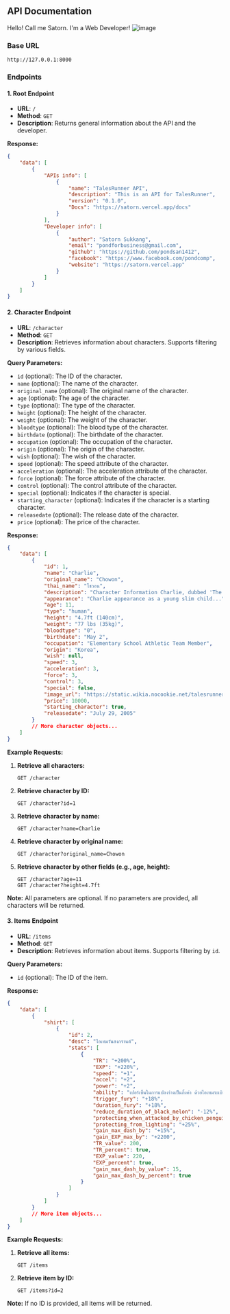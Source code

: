 ## API Documentation

Hello! Call me Satorn. I'm a Web Developer!
![image](https://github.com/user-attachments/assets/d1d862f4-56be-4f02-9abc-682ba9de6c2e)

### Base URL
```
http://127.0.0.1:8000
```

### Endpoints

#### 1. Root Endpoint

- **URL**: `/`
- **Method**: `GET`
- **Description**: Returns general information about the API and the developer.

**Response:**

```json
{
    "data": [
        {
            "APIs info": [
                {
                    "name": "TalesRunner API",
                    "description": "This is an API for TalesRunner",
                    "version": "0.1.0",
                    "Docs": "https://satorn.vercel.app/docs"
                }
            ],
            "Developer info": [
                {
                    "author": "Satorn Sukkang",
                    "email": "pondforbusiness@gmail.com",
                    "github": "https://github.com/pondsan1412",
                    "facebook": "https://www.facebook.com/pondcomp",
                    "website": "https://satorn.vercel.app"
                }
            ]
        }
    ]
}
```

#### 2. Character Endpoint

- **URL**: `/character`
- **Method**: `GET`
- **Description**: Retrieves information about characters. Supports filtering by various fields.

**Query Parameters:**

- `id` (optional): The ID of the character.
- `name` (optional): The name of the character.
- `original_name` (optional): The original name of the character.
- `age` (optional): The age of the character.
- `type` (optional): The type of the character.
- `height` (optional): The height of the character.
- `weight` (optional): The weight of the character.
- `bloodtype` (optional): The blood type of the character.
- `birthdate` (optional): The birthdate of the character.
- `occupation` (optional): The occupation of the character.
- `origin` (optional): The origin of the character.
- `wish` (optional): The wish of the character.
- `speed` (optional): The speed attribute of the character.
- `acceleration` (optional): The acceleration attribute of the character.
- `force` (optional): The force attribute of the character.
- `control` (optional): The control attribute of the character.
- `special` (optional): Indicates if the character is special.
- `starting_character` (optional): Indicates if the character is a starting character.
- `releasedate` (optional): The release date of the character.
- `price` (optional): The price of the character.

**Response:**

```json
{
    "data": [
        {
            "id": 1,
            "name": "Charlie",
            "original_name": "Chowon",
            "thai_name": "โชวอน",
            "description": "Character Information Charlie, dubbed 'The Athlete'...",
            "appearance": "Charlie appearance as a young slim child...",
            "age": 11,
            "type": "human",
            "height": "4.7ft (140cm)",
            "weight": "77 lbs (35kg)",
            "bloodtype": "0",
            "birthdate": "May 2",
            "occupation": "Elementary School Athletic Team Member",
            "origin": "Korea",
            "wish": null,
            "speed": 3,
            "acceleration": 3,
            "force": 3,
            "control": 3,
            "special": false,
            "image_url": "https://static.wikia.nocookie.net/talesrunner-sg/images/c/c9/Charlie.png/revision/latest?cb=20140101024429",
            "price": 10000,
            "starting_character": true,
            "releasedate": "July 29, 2005"
        }
        // More character objects...
    ]
}
```

**Example Requests:**

1. **Retrieve all characters:**

   ```
   GET /character
   ```

2. **Retrieve character by ID:**

   ```
   GET /character?id=1
   ```

3. **Retrieve character by name:**

   ```
   GET /character?name=Charlie
   ```

4. **Retrieve character by original name:**

   ```
   GET /character?original_name=Chowon
   ```

5. **Retrieve character by other fields (e.g., age, height):**

   ```
   GET /character?age=11
   GET /character?height=4.7ft
   ```

**Note:** All parameters are optional. If no parameters are provided, all characters will be returned.

#### 3. Items Endpoint

- **URL**: `/items`
- **Method**: `GET`
- **Description**: Retrieves information about items. Supports filtering by `id`.

**Query Parameters:**

- `id` (optional): The ID of the item.

**Response:**

```json
{
    "data": [
        {
            "shirt": [
                {
                    "id": 2,
                    "desc": "ไอเทมวันสงกรานต์",
                    "stats": [
                        {
                            "TR": "+200%",
                            "EXP": "+220%",
                            "speed": "+1",
                            "accel": "+2",
                            "power": "+2",
                            "ability": "เปอร์เซ็นในการแปลงร่างเป็นกิ้งค่า ด้วยไอเทมระเบิดแปลงกาย + 75%",
                            "trigger_fury": "+18%",
                            "duration_fury": "+18%",
                            "reduce_duration_of_black_melon": "-12%",
                            "protecting_when_attacked_by_chicken_penguin": "+12%",
                            "protecting_from_lighting": "+25%",
                            "gain_max_dash_by": "+15%",
                            "gain_EXP_max_by": "+2200",
                            "TR_value": 200,
                            "TR_percent": true,
                            "EXP_value": 220,
                            "EXP_percent": true,
                            "gain_max_dash_by_value": 15,
                            "gain_max_dash_by_percent": true
                        }
                    ]
                }
            ]
        }
        // More item objects...
    ]
}
```

**Example Requests:**

1. **Retrieve all items:**

   ```
   GET /items
   ```

2. **Retrieve item by ID:**

   ```
   GET /items?id=2
   ```

**Note:** If no ID is provided, all items will be returned.
